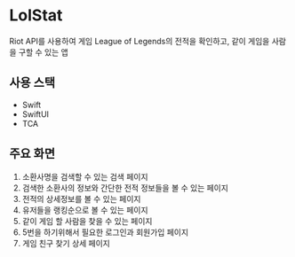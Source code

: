 # LolStat

 Riot API를 사용하여 게임 League of Legends의 전적을 확인하고, 같이 게임을 사람을 구할 수 있는 앱

 ## 사용 스택
- Swift
- SwiftUI
- TCA

## 주요 화면
1. 소환사명을 검색할 수 있는 검색 페이지
2. 검색한 소환사의 정보와 간단한 전적 정보들을 볼 수 있는 페이지
3. 전적의 상세정보를 볼 수 있는 페이지
4. 유저들을 랭킹순으로 볼 수 있는 페이지
5. 같이 게임 할 사람을 찾을 수 있는 페이지
6. 5번을 하기위해서 필요한 로그인과 회원가입 페이지
7. 게임 친구 찾기 상세 페이지

 
